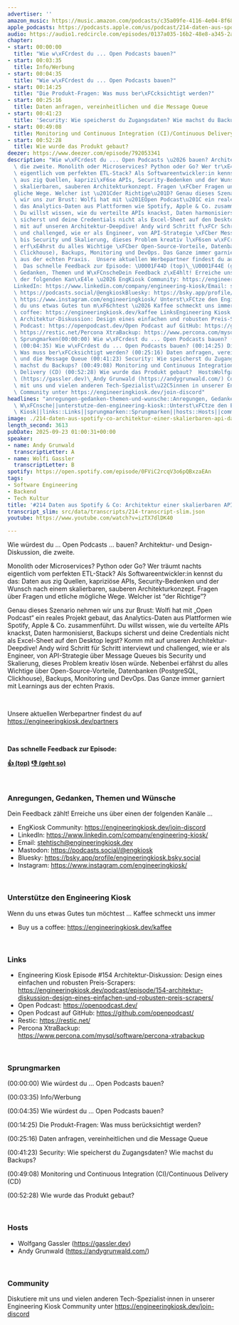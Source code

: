 ```yaml
---
advertiser: ''
amazon_music: https://music.amazon.com/podcasts/c35a09fe-4116-4e04-8f68-77d61b112e46/episodes/8df9e55c-6444-41ea-a22a-276379ba0ae4/engineering-kiosk-214-daten-aus-spotify-co-architektur-einer-skalierbaren-api-data-pipeline
apple_podcasts: https://podcasts.apple.com/us/podcast/214-daten-aus-spotify-co-architektur-einer-skalierbaren/id1603082924?i=1000727966467&uo=4
audio: https://audio1.redcircle.com/episodes/0137a035-16b2-48e8-a345-2a5ed21c8af3/stream.mp3
chapter:
- start: 00:00:00
  title: "Wie w\xFCrdest du ... Open Podcasts bauen?"
- start: 00:03:35
  title: Info/Werbung
- start: 00:04:35
  title: "Wie w\xFCrdest du ... Open Podcasts bauen?"
- start: 00:14:25
  title: "Die Produkt-Fragen: Was muss ber\xFCcksichtigt werden?"
- start: 00:25:16
  title: Daten anfragen, vereinheitlichen und die Message Queue
- start: 00:41:23
  title: 'Security: Wie speicherst du Zugangsdaten? Wie machst du Backups?'
- start: 00:49:08
  title: Monitoring und Continuous Integration (CI)/Continuous Delivery (CD)
- start: 00:52:28
  title: Wie wurde das Produkt gebaut?
deezer: https://www.deezer.com/episode/792053341
description: "Wie w\xFCrdest du ... Open Podcasts \u2026 bauen? Architektur- und Design-Diskussion,\
  \ die zweite. Monolith oder Microservices? Python oder Go? Wer tr\xE4umt nachts\
  \ eigentlich vom perfekten ETL-Stack? Als Softwareentwickler:in kennst du das: Daten\
  \ aus zig Quellen, kaprizi\xF6se APIs, Security-Bedenken und der Wunsch nach einem\
  \ skalierbaren, sauberen Architekturkonzept. Fragen \xFCber Fragen und etliche m\xF6\
  gliche Wege. Welcher ist \u201Cder Richtige\u201D? Genau dieses Szenario nehmen\
  \ wir uns zur Brust: Wolfi hat mit \u201EOpen Podcast\u201C ein reales Projekt gebaut,\
  \ das Analytics-Daten aus Plattformen wie Spotify, Apple & Co. zusammenf\xFChrt.\
  \ Du willst wissen, wie du verteilte APIs knackst, Daten harmonisierst, Backups\
  \ sicherst und deine Credentials nicht als Excel-Sheet auf den Desktop legst? Komm\
  \ mit auf unseren Architektur-Deepdive! Andy wird Schritt f\xFCr Schritt interviewt\
  \ und challenged, wie er als Engineer, von API-Strategie \xFCber Message Queues\
  \ bis Security und Skalierung, dieses Problem kreativ l\xF6sen w\xFCrde. Nebenbei\
  \ erf\xE4hrst du alles Wichtige \xFCber Open-Source-Vorteile, Datenbanken (PostgreSQL,\
  \ Clickhouse), Backups, Monitoring und DevOps. Das Ganze immer garniert mit Learnings\
  \ aus der echten Praxis.  Unsere aktuellen Werbepartner findest du auf https://engineeringkiosk.dev/partners\
  \  Das schnelle Feedback zur Episode: \U0001F44D (top)\_\U0001F44E (geht so)  Anregungen,\
  \ Gedanken, Themen und W\xFCnscheDein Feedback z\xE4hlt! Erreiche uns \xFCber einen\
  \ der folgenden Kan\xE4le \u2026 EngKiosk Community: https://engineeringkiosk.dev/join-discord\_\
  LinkedIn: https://www.linkedin.com/company/engineering-kiosk/Email: stehtisch@engineeringkiosk.devMastodon:\
  \ https://podcasts.social/@engkioskBluesky: https://bsky.app/profile/engineeringkiosk.bsky.socialInstagram:\
  \ https://www.instagram.com/engineeringkiosk/ Unterst\xFCtze den Engineering KioskWenn\
  \ du uns etwas Gutes tun m\xF6chtest \u2026 Kaffee schmeckt uns immer\_ Buy us a\
  \ coffee: https://engineeringkiosk.dev/kaffee LinksEngineering Kiosk Episode #154\
  \ Architektur-Diskussion: Design eines einfachen und robusten Preis-Scrapers: https://engineeringkiosk.dev/podcast/episode/154-architektur-diskussion-design-eines-einfachen-und-robusten-preis-scrapers/Open\
  \ Podcast: https://openpodcast.dev/Open Podcast auf GitHub: https://github.com/openpodcast/Restic:\
  \ https://restic.net/Percona XtraBackup: https://www.percona.com/mysql/software/percona-xtrabackup\
  \ Sprungmarken(00:00:00) Wie w\xFCrdest du ... Open Podcasts bauen? (00:03:35) Info/Werbung\
  \ (00:04:35) Wie w\xFCrdest du ... Open Podcasts bauen? (00:14:25) Die Produkt-Fragen:\
  \ Was muss ber\xFCcksichtigt werden? (00:25:16) Daten anfragen, vereinheitlichen\
  \ und die Message Queue (00:41:23) Security: Wie speicherst du Zugangsdaten? Wie\
  \ machst du Backups? (00:49:08) Monitoring und Continuous Integration (CI)/Continuous\
  \ Delivery (CD) (00:52:28) Wie wurde das Produkt gebaut?  HostsWolfgang Gassler\
  \ (https://gassler.dev)\_Andy Grunwald (https://andygrunwald.com/) CommunityDiskutiere\
  \ mit uns und vielen anderen Tech-Spezialist\u22C5innen in unserer Engineering Kiosk\
  \ Community unter https://engineeringkiosk.dev/join-discord"
headlines: "anregungen-gedanken-themen-und-wunsche::Anregungen, Gedanken, Themen und\
  \ W\xFCnsche||unterstutze-den-engineering-kiosk::Unterst\xFCtze den Engineering\
  \ Kiosk||links::Links||sprungmarken::Sprungmarken||hosts::Hosts||community::Community"
image: ./214-daten-aus-spotify-co-architektur-einer-skalierbaren-api-data-pipeline.jpg
length_second: 3613
pubDate: 2025-09-23 01:00:31+00:00
speaker:
- name: Andy Grunwald
  transcriptLetter: A
- name: Wolfi Gassler
  transcriptLetter: B
spotify: https://open.spotify.com/episode/0FViC2rcqV3o6pQBxzaEAn
tags:
- Software Engineering
- Backend
- Tech Kultur
title: '#214 Daten aus Spotify & Co: Architektur einer skalierbaren API-Data-Pipeline'
transcript_slim: src/data/transcripts/214-transcript-slim.json
youtube: https://www.youtube.com/watch?v=izTX7dlDK40

---
```

<p>Wie würdest du ... Open Podcasts … bauen? Architektur- und Design-Diskussion, die zweite.</p><p>Monolith oder Microservices? Python oder Go? Wer träumt nachts eigentlich vom perfekten ETL-Stack? Als Softwareentwickler:in kennst du das: Daten aus zig Quellen, kapriziöse APIs, Security-Bedenken und der Wunsch nach einem skalierbaren, sauberen Architekturkonzept. Fragen über Fragen und etliche mögliche Wege. Welcher ist “der Richtige”?</p><p>Genau dieses Szenario nehmen wir uns zur Brust: Wolfi hat mit „Open Podcast“ ein reales Projekt gebaut, das Analytics-Daten aus Plattformen wie Spotify, Apple &amp; Co. zusammenführt. Du willst wissen, wie du verteilte APIs knackst, Daten harmonisierst, Backups sicherst und deine Credentials nicht als Excel-Sheet auf den Desktop legst? Komm mit auf unseren Architektur-Deepdive! Andy wird Schritt für Schritt interviewt und challenged, wie er als Engineer, von API-Strategie über Message Queues bis Security und Skalierung, dieses Problem kreativ lösen würde. Nebenbei erfährst du alles Wichtige über Open-Source-Vorteile, Datenbanken (PostgreSQL, Clickhouse), Backups, Monitoring und DevOps. Das Ganze immer garniert mit Learnings aus der echten Praxis.</p><p><br></p><p>Unsere aktuellen Werbepartner findest du auf <a href="https://engineeringkiosk.dev/partners">https://engineeringkiosk.dev/partners</a></p><p><br></p><p><strong>Das schnelle Feedback zur Episode:</strong></p><p><a href="https://api.openpodcast.dev/feedback/214/upvote" rel="nofollow"><strong>👍 (top)</strong></a><strong> </strong><a href="https://api.openpodcast.dev/feedback/214/downvote" rel="nofollow"><strong>👎 (geht so)</strong></a></p><p><br></p><h3 id="anregungen-gedanken-themen-und-wunsche">Anregungen, Gedanken, Themen und Wünsche</h3><p>Dein Feedback zählt! Erreiche uns über einen der folgenden Kanäle …</p><ul><li>EngKiosk Community: <a href="https://engineeringkiosk.dev/join-discord">https://engineeringkiosk.dev/join-discord</a> </li><li>LinkedIn: <a href="https://www.linkedin.com/company/engineering-kiosk/" rel="nofollow">https://www.linkedin.com/company/engineering-kiosk/</a></li><li>Email: <a href="mailto:stehtisch@engineeringkiosk.dev" rel="nofollow">stehtisch@engineeringkiosk.dev</a></li><li>Mastodon: <a href="https://podcasts.social/@engkiosk" rel="nofollow">https://podcasts.social/@engkiosk</a></li><li>Bluesky: <a href="https://bsky.app/profile/engineeringkiosk.bsky.social" rel="nofollow">https://bsky.app/profile/engineeringkiosk.bsky.social</a></li><li>Instagram: <a href="https://www.instagram.com/engineeringkiosk/" rel="nofollow">https://www.instagram.com/engineeringkiosk/</a></li></ul><p><br></p><h3 id="unterstutze-den-engineering-kiosk">Unterstütze den Engineering Kiosk</h3><p>Wenn du uns etwas Gutes tun möchtest … Kaffee schmeckt uns immer </p><ul><li>Buy us a coffee: <a href="https://engineeringkiosk.dev/kaffee">https://engineeringkiosk.dev/kaffee</a></li></ul><p><br></p><h3 id="links">Links</h3><ul><li>Engineering Kiosk Episode #154 Architektur-Diskussion: Design eines einfachen und robusten Preis-Scrapers: <a href="https://engineeringkiosk.dev/podcast/episode/154-architektur-diskussion-design-eines-einfachen-und-robusten-preis-scrapers/">https://engineeringkiosk.dev/podcast/episode/154-architektur-diskussion-design-eines-einfachen-und-robusten-preis-scrapers/</a></li><li>Open Podcast: <a href="https://openpodcast.dev/" rel="nofollow">https://openpodcast.dev/</a></li><li>Open Podcast auf GitHub: <a href="https://github.com/openpodcast/" rel="nofollow">https://github.com/openpodcast/</a></li><li>Restic: <a href="https://restic.net/" rel="nofollow">https://restic.net/</a></li><li>Percona XtraBackup: <a href="https://www.percona.com/mysql/software/percona-xtrabackup" rel="nofollow">https://www.percona.com/mysql/software/percona-xtrabackup</a></li></ul><p><br></p><h3 id="sprungmarken">Sprungmarken</h3><p>(00:00:00) Wie würdest du ... Open Podcasts bauen?</p><p>(00:03:35) Info/Werbung</p><p>(00:04:35) Wie würdest du ... Open Podcasts bauen?</p><p>(00:14:25) Die Produkt-Fragen: Was muss berücksichtigt werden?</p><p>(00:25:16) Daten anfragen, vereinheitlichen und die Message Queue</p><p>(00:41:23) Security: Wie speicherst du Zugangsdaten? Wie machst du Backups?</p><p>(00:49:08) Monitoring und Continuous Integration (CI)/Continuous Delivery (CD)</p><p>(00:52:28) Wie wurde das Produkt gebaut?</p><p><br></p><h3 id="hosts">Hosts</h3><ul><li>Wolfgang Gassler (<a href="https://gassler.dev" rel="nofollow">https://gassler.dev</a>) </li><li>Andy Grunwald (<a href="https://andygrunwald.com/" rel="nofollow">https://andygrunwald.com/</a>)</li></ul><p><br></p><h3 id="community">Community</h3><p>Diskutiere mit uns und vielen anderen Tech-Spezialist⋅innen in unserer Engineering Kiosk Community unter <a href="https://engineeringkiosk.dev/join-discord">https://engineeringkiosk.dev/join-discord</a></p>
